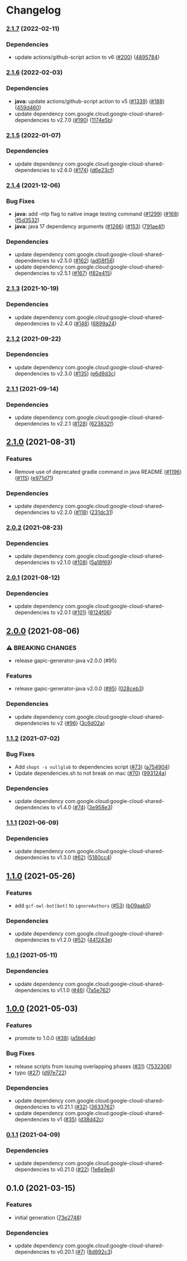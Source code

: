 # Changelog

### [2.1.7](https://github.com/googleapis/java-service-management/compare/v2.1.6...v2.1.7) (2022-02-11)


### Dependencies

* update actions/github-script action to v6 ([#200](https://github.com/googleapis/java-service-management/issues/200)) ([4895784](https://github.com/googleapis/java-service-management/commit/48957840409beb78d14202742ea074f0d9bf5986))

### [2.1.6](https://github.com/googleapis/java-service-management/compare/v2.1.5...v2.1.6) (2022-02-03)


### Dependencies

* **java:** update actions/github-script action to v5 ([#1339](https://github.com/googleapis/java-service-management/issues/1339)) ([#188](https://github.com/googleapis/java-service-management/issues/188)) ([459d460](https://github.com/googleapis/java-service-management/commit/459d4603ef3360677371c35b9a65dd16e8552feb))
* update dependency com.google.cloud:google-cloud-shared-dependencies to v2.7.0 ([#190](https://github.com/googleapis/java-service-management/issues/190)) ([1174e5b](https://github.com/googleapis/java-service-management/commit/1174e5b75aa66e9161c48501fe1047be3262dc46))

### [2.1.5](https://www.github.com/googleapis/java-service-management/compare/v2.1.4...v2.1.5) (2022-01-07)


### Dependencies

* update dependency com.google.cloud:google-cloud-shared-dependencies to v2.6.0 ([#174](https://www.github.com/googleapis/java-service-management/issues/174)) ([d6e23cf](https://www.github.com/googleapis/java-service-management/commit/d6e23cf991d5be0faeaee97af29033f060bcd987))

### [2.1.4](https://www.github.com/googleapis/java-service-management/compare/v2.1.3...v2.1.4) (2021-12-06)


### Bug Fixes

* **java:** add -ntp flag to native image testing command ([#1299](https://www.github.com/googleapis/java-service-management/issues/1299)) ([#168](https://www.github.com/googleapis/java-service-management/issues/168)) ([f5d3532](https://www.github.com/googleapis/java-service-management/commit/f5d35327093a05e12ba52be4f89b90e24e6d41d0))
* **java:** java 17 dependency arguments ([#1266](https://www.github.com/googleapis/java-service-management/issues/1266)) ([#153](https://www.github.com/googleapis/java-service-management/issues/153)) ([791ae4f](https://www.github.com/googleapis/java-service-management/commit/791ae4f6f569afcc41e646c4b1443011c8b79529))


### Dependencies

* update dependency com.google.cloud:google-cloud-shared-dependencies to v2.5.0 ([#162](https://www.github.com/googleapis/java-service-management/issues/162)) ([ad08f58](https://www.github.com/googleapis/java-service-management/commit/ad08f581ebac8cc5dbe4057dd0b766f5f3be3c8f))
* update dependency com.google.cloud:google-cloud-shared-dependencies to v2.5.1 ([#167](https://www.github.com/googleapis/java-service-management/issues/167)) ([f82e415](https://www.github.com/googleapis/java-service-management/commit/f82e415e79a7addafe385d5ed8ead66390853bf9))

### [2.1.3](https://www.github.com/googleapis/java-service-management/compare/v2.1.2...v2.1.3) (2021-10-19)


### Dependencies

* update dependency com.google.cloud:google-cloud-shared-dependencies to v2.4.0 ([#148](https://www.github.com/googleapis/java-service-management/issues/148)) ([6899a24](https://www.github.com/googleapis/java-service-management/commit/6899a24b0ee4aaf56bace3d0d6ba0633b6d3c7ec))

### [2.1.2](https://www.github.com/googleapis/java-service-management/compare/v2.1.1...v2.1.2) (2021-09-22)


### Dependencies

* update dependency com.google.cloud:google-cloud-shared-dependencies to v2.3.0 ([#135](https://www.github.com/googleapis/java-service-management/issues/135)) ([e6d9d3c](https://www.github.com/googleapis/java-service-management/commit/e6d9d3c3eca9b3f57f235565a173ffda37f9d068))

### [2.1.1](https://www.github.com/googleapis/java-service-management/compare/v2.1.0...v2.1.1) (2021-09-14)


### Dependencies

* update dependency com.google.cloud:google-cloud-shared-dependencies to v2.2.1 ([#128](https://www.github.com/googleapis/java-service-management/issues/128)) ([623832f](https://www.github.com/googleapis/java-service-management/commit/623832f97ce2cd17e80adae45efbd549ff16871e))

## [2.1.0](https://www.github.com/googleapis/java-service-management/compare/v2.0.2...v2.1.0) (2021-08-31)


### Features

* Remove use of deprecated gradle command in java README ([#1196](https://www.github.com/googleapis/java-service-management/issues/1196)) ([#115](https://www.github.com/googleapis/java-service-management/issues/115)) ([e971d71](https://www.github.com/googleapis/java-service-management/commit/e971d7193d22de456390d3ae8bb5787683f6aa39))


### Dependencies

* update dependency com.google.cloud:google-cloud-shared-dependencies to v2.2.0 ([#118](https://www.github.com/googleapis/java-service-management/issues/118)) ([231dc31](https://www.github.com/googleapis/java-service-management/commit/231dc31c8d96fbf8e9ef4a5cbf48ba99b9f2a13d))

### [2.0.2](https://www.github.com/googleapis/java-service-management/compare/v2.0.1...v2.0.2) (2021-08-23)


### Dependencies

* update dependency com.google.cloud:google-cloud-shared-dependencies to v2.1.0 ([#108](https://www.github.com/googleapis/java-service-management/issues/108)) ([5a18f69](https://www.github.com/googleapis/java-service-management/commit/5a18f698c2f2905e07b05196024a3917f78294eb))

### [2.0.1](https://www.github.com/googleapis/java-service-management/compare/v2.0.0...v2.0.1) (2021-08-12)


### Dependencies

* update dependency com.google.cloud:google-cloud-shared-dependencies to v2.0.1 ([#101](https://www.github.com/googleapis/java-service-management/issues/101)) ([8124f06](https://www.github.com/googleapis/java-service-management/commit/8124f068ad2e301c25a0f499251af8721430c306))

## [2.0.0](https://www.github.com/googleapis/java-service-management/compare/v1.1.2...v2.0.0) (2021-08-06)


### ⚠ BREAKING CHANGES

* release gapic-generator-java v2.0.0 (#95)

### Features

* release gapic-generator-java v2.0.0 ([#95](https://www.github.com/googleapis/java-service-management/issues/95)) ([028ceb3](https://www.github.com/googleapis/java-service-management/commit/028ceb3c038c893680add35805d1768361e3850d))


### Dependencies

* update dependency com.google.cloud:google-cloud-shared-dependencies to v2 ([#96](https://www.github.com/googleapis/java-service-management/issues/96)) ([3c6d02a](https://www.github.com/googleapis/java-service-management/commit/3c6d02a27ae26624003732feb28cf7c2f6f7f33f))

### [1.1.2](https://www.github.com/googleapis/java-service-management/compare/v1.1.1...v1.1.2) (2021-07-02)


### Bug Fixes

* Add `shopt -s nullglob` to dependencies script ([#73](https://www.github.com/googleapis/java-service-management/issues/73)) ([a754904](https://www.github.com/googleapis/java-service-management/commit/a75490462a029f27687724c90ea4afe879ba6ee7))
* Update dependencies.sh to not break on mac ([#70](https://www.github.com/googleapis/java-service-management/issues/70)) ([993124a](https://www.github.com/googleapis/java-service-management/commit/993124a483a9591b07be194b6477724fb303f7cf))


### Dependencies

* update dependency com.google.cloud:google-cloud-shared-dependencies to v1.4.0 ([#74](https://www.github.com/googleapis/java-service-management/issues/74)) ([3e958e3](https://www.github.com/googleapis/java-service-management/commit/3e958e3a9427eea1d33b81cdbc054f02c4dbb388))

### [1.1.1](https://www.github.com/googleapis/java-service-management/compare/v1.1.0...v1.1.1) (2021-06-09)


### Dependencies

* update dependency com.google.cloud:google-cloud-shared-dependencies to v1.3.0 ([#62](https://www.github.com/googleapis/java-service-management/issues/62)) ([5180cc4](https://www.github.com/googleapis/java-service-management/commit/5180cc4a494b4aeb3c6d52d1a955661aa62211fc))

## [1.1.0](https://www.github.com/googleapis/java-service-management/compare/v1.0.1...v1.1.0) (2021-05-26)


### Features

* add `gcf-owl-bot[bot]` to `ignoreAuthors` ([#53](https://www.github.com/googleapis/java-service-management/issues/53)) ([b09aab5](https://www.github.com/googleapis/java-service-management/commit/b09aab533a9b8254175526558aebe45c3eac93df))


### Dependencies

* update dependency com.google.cloud:google-cloud-shared-dependencies to v1.2.0 ([#52](https://www.github.com/googleapis/java-service-management/issues/52)) ([441243e](https://www.github.com/googleapis/java-service-management/commit/441243e33c860df8f9900c6c6ddb22fd2794a5e4))

### [1.0.1](https://www.github.com/googleapis/java-service-management/compare/v1.0.0...v1.0.1) (2021-05-11)


### Dependencies

* update dependency com.google.cloud:google-cloud-shared-dependencies to v1.1.0 ([#46](https://www.github.com/googleapis/java-service-management/issues/46)) ([7a5e762](https://www.github.com/googleapis/java-service-management/commit/7a5e762fdbaea1c3142e145b9b98c1c506962c86))

## [1.0.0](https://www.github.com/googleapis/java-service-management/compare/v0.1.1...v1.0.0) (2021-05-03)


### Features

* promote to 1.0.0 ([#38](https://www.github.com/googleapis/java-service-management/issues/38)) ([a5b64de](https://www.github.com/googleapis/java-service-management/commit/a5b64de902a276f4614dd81d2ba88c3968b8878a))


### Bug Fixes

* release scripts from issuing overlapping phases ([#31](https://www.github.com/googleapis/java-service-management/issues/31)) ([7532306](https://www.github.com/googleapis/java-service-management/commit/753230636f3b081fda99291e5de888235a6ffa75))
* typo ([#27](https://www.github.com/googleapis/java-service-management/issues/27)) ([d97e722](https://www.github.com/googleapis/java-service-management/commit/d97e722ea70bb86c8b602c8379ea148510c8d961))


### Dependencies

* update dependency com.google.cloud:google-cloud-shared-dependencies to v0.21.1 ([#32](https://www.github.com/googleapis/java-service-management/issues/32)) ([3633762](https://www.github.com/googleapis/java-service-management/commit/363376224ee141f7adaef5352f7e72126e42643d))
* update dependency com.google.cloud:google-cloud-shared-dependencies to v1 ([#35](https://www.github.com/googleapis/java-service-management/issues/35)) ([d38d42c](https://www.github.com/googleapis/java-service-management/commit/d38d42cddb20811659af42019a7bfccd4d5a2a2c))

### [0.1.1](https://www.github.com/googleapis/java-service-management/compare/v0.1.0...v0.1.1) (2021-04-09)


### Dependencies

* update dependency com.google.cloud:google-cloud-shared-dependencies to v0.21.0 ([#22](https://www.github.com/googleapis/java-service-management/issues/22)) ([1e6e9e4](https://www.github.com/googleapis/java-service-management/commit/1e6e9e460f094a52b284b5649f8e88eb680fea04))

## 0.1.0 (2021-03-15)


### Features

* initial generation ([73e2748](https://www.github.com/googleapis/java-service-management/commit/73e274870847d3535ea47e9245cc74547d7bb3ac))


### Dependencies

* update dependency com.google.cloud:google-cloud-shared-dependencies to v0.20.1 ([#7](https://www.github.com/googleapis/java-service-management/issues/7)) ([8d892c3](https://www.github.com/googleapis/java-service-management/commit/8d892c36b75e5f101a36e2e9dadbd0b1b56462ab))
